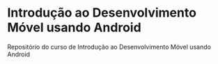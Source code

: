 Introdução ao Desenvolvimento Móvel usando Android
==================================================

Repositório do curso de Introdução ao Desenvolvimento Móvel usando Android